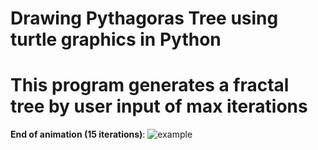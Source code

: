 # Drawing Pythagoras Tree using turtle graphics in Python
# This program generates a fractal tree by user input of max iterations


__End of animation (15 iterations)__:
![example]("example.png")